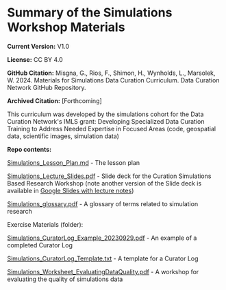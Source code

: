 # Summary of the Simulations Workshop Materials
**Current Version:** V1.0

**License:** CC BY 4.0

**GitHub Citation:**  Misgna, G., Rios, F., Shimon, H., Wynholds, L., Marsolek, W.  2024. Materials for Simulations Data Curation Curriculum. Data Curation Network GitHub Repository. 

**Archived Citation:** [Forthcoming]

This curriculum was developed by the simulations cohort for the Data Curation Network's IMLS grant: Developing Specialized Data Curation Training to Address Needed Expertise in Focused Areas (code, geospatial data, scientific images, simulation data)

**Repo contents:**

[Simulations\_Lesson\_Plan.md](<Simulations_Lesson_Plan.md>) - The lesson plan 

[Simulations\_Lecture\_Slides.pdf](<Simulations_Lecture_Slides.pdf>) - Slide deck for the Curation Simulations Based Research Workshop (note another version of the Slide deck is available in [Google Slides with lecture notes](https://docs.google.com/presentation/d/1QUE-AdhvZZFzDQhe3SGfrPBtmL-dex6mb06wMVYwBkg/edit#slide=id.g250b1be951a_0_0))

[Simulations\_glossary.pdf](<Simulations_glossary.pdf>) - A glossary of terms related to simulation research

Exercise Materials (folder): 

[Simulations\_CuratorLog\_Example\_20230929.pdf](https://github.com/DataCurationNetwork/curation-curriculum/blob/005dd48da6f027e016c72624f6b48950d348f3b0/Specialized%20Data%20Types/Simulations/Exercise%20Materials/Simulations_CuratorLog_Example_20230929.pdf) - An example of a completed Curator Log

[Simulations\_CuratorLog\_Template.txt](https://github.com/DataCurationNetwork/curation-curriculum/blob/005dd48da6f027e016c72624f6b48950d348f3b0/Specialized%20Data%20Types/Simulations/Exercise%20Materials/Simulations_CuratorLog_Template.txt) - A template for a Curator Log

[Simulations\_Worksheet\_EvaluatingDataQuality.pdf](https://github.com/DataCurationNetwork/curation-curriculum/blob/005dd48da6f027e016c72624f6b48950d348f3b0/Specialized%20Data%20Types/Simulations/Exercise%20Materials/Simulations_Worksheet_EvaluatingDataQuality.pdf) - A workshop for evaluating the quality of simulations data

